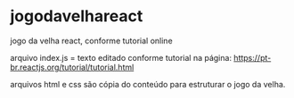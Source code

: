 # jogodavelhareact
jogo da velha react, conforme tutorial online

arquivo index.js = texto editado conforme tutorial na página: https://pt-br.reactjs.org/tutorial/tutorial.html

arquivos html e css são cópia do conteúdo para estruturar o jogo da velha.
